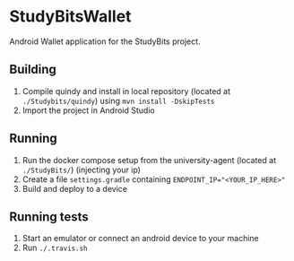 # StudyBitsWallet

Android Wallet application for the StudyBits project.

## Building

1. Compile quindy and install in local repository (located at `./Studybits/quindy`) using `mvn install -DskipTests`
2. Import the project in Android Studio


## Running
1. Run the docker compose setup from the university-agent (located at `./StudyBits/`) (injecting your ip)
2. Create a file `settings.gradle` containing `ENDPOINT_IP="<YOUR_IP_HERE>"`
3. Build and deploy to a device

## Running tests
1. Start an emulator or connect an android device to your machine
2. Run `./.travis.sh`

